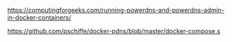 https://computingforgeeks.com/running-powerdns-and-powerdns-admin-in-docker-containers/



https://github.com/pschiffe/docker-pdns/blob/master/docker-compose.s